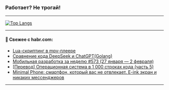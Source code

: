 ### Работает? Не трогай!

---
<!--
#### 🛠️ Technical stack:

![Java](https://img.shields.io/badge/Java-informational?logo=Oracle&style=flat&logoColor=white&color=FF4500)
![Kotlin](https://img.shields.io/badge/Kotlin-informational?logo=Kotlin&style=flat&logoColor=white&color=774D97)
![TS](https://img.shields.io/badge/TypeScript-informational?logo=typeScript&style=flat&logoColor=black&color=017acc)
![Python](https://img.shields.io/badge/Python-informational?logo=Python&style=flat&logoColor=black&color=ffdd54) <br>
![Spring](https://img.shields.io/badge/Spring-informational?logo=Spring&style=flat&logoColor=white&color=6DB33F) 
![SpringBoot](https://img.shields.io/badge/SpringBoot-informational?logo=SpringBoot&style=flat&logoColor=white&color=6DB33F)
![Nest](https://img.shields.io/badge/NestJS-informational?logo=NestJS&style=flat&logoColor=white&color=E0234E) 
![NodeJS](https://img.shields.io/badge/NodeJS-informational?logo=node.js&style=flat&logoColor=white&color=70A760)<br>
![PostgreSQL](https://img.shields.io/badge/PostgreSQL-informational?logo=PostgreSQL&style=flat&logoColor=white&color=DAA520)
![MongoDB](https://img.shields.io/badge/MongoDB-informational?logo=MongoDB&style=flat&logoColor=white&color=870000)
![Apache](https://img.shields.io/badge/Apache-informational?logo=apache&style=flat&logoColor=white&color=f74e28)

___ 
-->

<!--- #### 🛠️ : --->

[![Top Langs](https://github-readme-stats-82jvfl3w3-advtsettinggmailcoms-projects.vercel.app/api/top-langs/?username=zloylis&langs_count=10&hide_title=true&title_color=e6edf3&size_weight=0.5&count_weight=0.5&layout=compact&hide_progress=true&hide_border=true&theme=dracula)](https://github.com/zloylis)

<!---


####  :octocat:&nbsp;&nbsp; Статистика:

![GitHub stats](https://github-readme-stats-u2qms2cxw-advtsettinggmailcoms-projects.vercel.app/api?username=zloylis&show_icons=true&hide_border=true&theme=dracula&title_color=e6edf3&include_all_commits=true&count_private=true&hide_rank=false&hide_title=true&rank_icon=github)
-->
---

#### 💬 Свежее с habr.com:

<!-- BLOG-POST-LIST:START -->
- [Lua-скриптинг в mpv-плеере](https://habr.com/ru/articles/878772/?utm_source=habrahabr&utm_medium=rss&utm_campaign=878772)
- [Сравнение кода DeepSeek и ChatGPT&lpar;Golang&rpar;](https://habr.com/ru/articles/878766/?utm_source=habrahabr&utm_medium=rss&utm_campaign=878766)
- [Мобильная разработка за неделю #573 &lpar;27 января — 2 февраля&rpar;](https://habr.com/ru/articles/878754/?utm_source=habrahabr&utm_medium=rss&utm_campaign=878754)
- [[Перевод] Операционная система в 1 000 строках кода &lpar;часть 5&rpar;](https://habr.com/ru/companies/ruvds/articles/878196/?utm_source=habrahabr&utm_medium=rss&utm_campaign=878196)
- [Minimal Phone: смартфон, который вас не отвлекает. E-ink экран и никаких мессенджеров](https://habr.com/ru/companies/selectel/articles/876304/?utm_source=habrahabr&utm_medium=rss&utm_campaign=876304)
<!-- BLOG-POST-LIST:END -->

---

